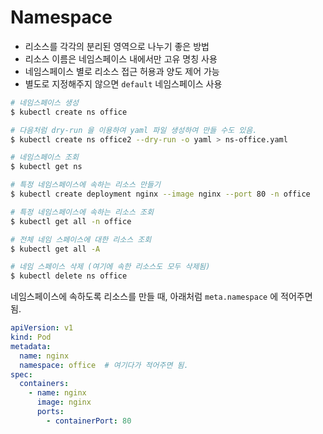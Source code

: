 # Namespace

- 리소스를 각각의 분리된 영역으로 나누기 좋은 방법
- 리소스 이름은 네임스페이스 내에서만 고유 명칭 사용
- 네임스페이스 별로 리소스 접근 허용과 양도 제어 가능
- 별도로 지정해주지 않으면 `default` 네임스페이스 사용

```bash
# 네임스페이스 생성
$ kubectl create ns office

# 다음처럼 dry-run 을 이용하여 yaml 파일 생성하여 만들 수도 있음.
$ kubectl create ns office2 --dry-run -o yaml > ns-office.yaml

# 네임스페이스 조회
$ kubectl get ns

# 특정 네임스페이스에 속하는 리소스 만들기
$ kubectl create deployment nginx --image nginx --port 80 -n office

# 특정 네임스페이스에 속하는 리소스 조회
$ kubectl get all -n office

# 전체 네임 스페이스에 대한 리소스 조회
$ kubectl get all -A

# 네임 스페이스 삭제 (여기에 속한 리소스도 모두 삭제됨)
$ kubectl delete ns office
```

네임스페이스에 속하도록 리소스를 만들 때, 아래처럼 `meta.namespace` 에 적어주면 됨.

```yaml
apiVersion: v1
kind: Pod
metadata:
  name: nginx
  namespace: office  # 여기다가 적어주면 됨.
spec:
  containers:
    - name: nginx
      image: nginx
      ports:
        - containerPort: 80
```

